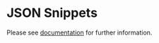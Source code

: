 ﻿# JSON Snippets

Please see [documentation](https://josefpihrt.github.io/docs/snippetica/vscode) for further information\.
